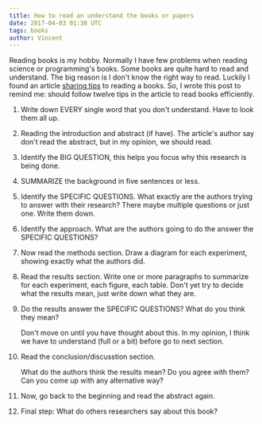 ```yaml
---
title: How to read an understand the books or papers
date: 2017-04-03 01:38 UTC
tags: books
author: Vincent
---
```


Reading books is my hobby. Normally I have few problems when reading science or programming's books. Some books are quite hard to read and understand.
The big reason is I don't know the right way to read. Luckily I found an article [sharing tips](https://violentmetaphors.com/2013/08/25/how-to-read-and-understand-a-scientific-paper-2/)
to reading a books. So, I wrote this post to remind me: should follow twelve tips in the article to read books efficiently.

1. Write down EVERY single word that you don't understand. Have to look them all up.

2. Reading the introduction and abstract (if have). The article's author say don't read the abstract, but in my opinion, we should read.

3. Identify the BIG QUESTION, this helps you focus why this research is being done.

4. SUMMARIZE the background in five sentences or less.

5. Identify the SPECIFIC QUESTIONS. What exactly are the authors trying to answer with their research? There maybe multiple questions or just one. Write them down.

6. Identify the approach. What are the authors going to do the answer the SPECIFIC QUESTIONS?

7. Now read the methods section. Draw a diagram for each experiment, showing exactly what the authors did.

8. Read the results section. Write one or more paragraphs to summarize for each experiment, each figure, each table. Don't yet try to decide what
the results mean, just write down what they are.

9. Do the results answer the SPECIFIC QUESTIONS? What do you think they mean?

   Don't move on until you have thought about this. In my opinion, I think we have to understand (full or a bit) before go to next section.

10. Read the conclusion/discusstion section.

    What do the authors think the results mean? Do you agree with them? Can you come up with any alternative way?

11. Now, go back to the beginning and read the abstract again.

12. Final step: What do others researchers say about this book?
